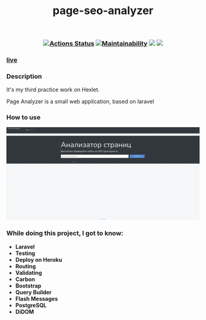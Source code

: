 <h1 align="center">page-seo-analyzer</h1> <br>
<h3 align="center">

[![Actions Status](https://github.com/Maron4ik/php-project-lvl3/workflows/hexlet-check/badge.svg)](https://github.com/Maron4ik/php-project-lvl3/actions)
[![Maintainability](https://api.codeclimate.com/v1/badges/3c897e21f0e940ea82ed/maintainability)](https://codeclimate.com/github/Maron4ik/php-project-lvl3/maintainability)
<img src="https://img.shields.io/badge/HRs-welcome-brightgreen.svg?style=flat">
<img src="https://img.shields.io/badge/maron-seo-green">

</h3>

### [live](https://page-analaizer.herokuapp.com/)

### Description

It's my third practice work on Hexlet.

Page Analyzer is a small web application, based on laravel

### How to use

![me](./resources/img/seo2.gif)


### While doing this project, I got to know:

- **Laravel**
- **Testing**
- **Deploy on Heroku**
- **Routing**
- **Validating**
- **Carbon**
- **Bootstrap**
- **Query Builder**
- **Flash Messages**
- **PostgreSQL**
- **DiDOM**
